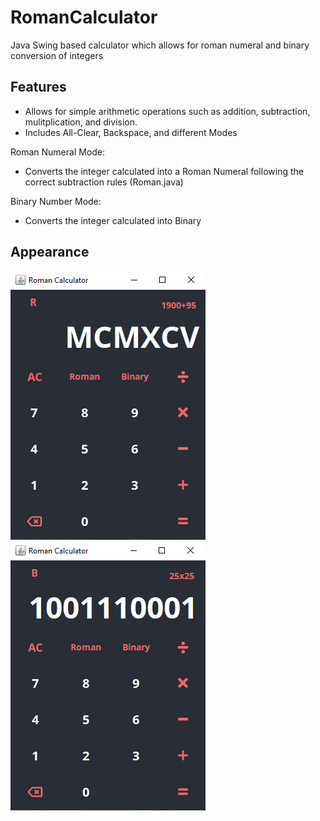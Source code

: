 # RomanCalculator
Java Swing based calculator which allows for roman numeral and binary conversion of integers

## Features

- Allows for simple arithmetic operations such as addition, subtraction, mulitplication, and division. 
- Includes All-Clear, Backspace, and different Modes

Roman Numeral Mode: 
- Converts the integer calculated into a Roman Numeral following the correct subtraction rules (Roman.java)

Binary Number Mode:
- Converts the integer calculated into Binary

## Appearance

![](src/imgs/example1.png)
![](src/imgs/example2.png)

